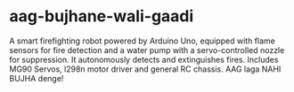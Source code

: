 # aag-bujhane-wali-gaadi
A smart firefighting robot powered by Arduino Uno, equipped with flame sensors for fire detection and a water pump with a servo-controlled nozzle for suppression. It autonomously detects and extinguishes fires. Includes MG90 Servos, l298n motor driver and general RC chassis. AAG laga NAHI BUJHA denge!
